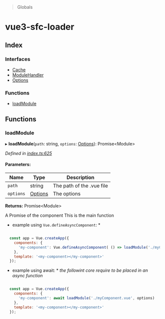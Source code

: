 > Globals

# vue3-sfc-loader

## Index

### Interfaces

* [Cache](interfaces/cache.md)
* [ModuleHandler](interfaces/modulehandler.md)
* [Options](interfaces/options.md)

### Functions

* [loadModule](globals.md#loadmodule)

## Functions

### loadModule

▸ **loadModule**(`path`: string, `options`: [Options](interfaces/options.md)): Promise\<Module>

*Defined in [index.ts:625](https://github.com/FranckFreiburger/vue3-sfc-loader/blob/a9f0d3d/src/index.ts#L625)*

#### Parameters:

Name | Type | Description |
------ | ------ | ------ |
`path` | string | The path of the .vue file |
`options` | [Options](interfaces/options.md) | The options |

**Returns:** Promise\<Module>

A Promise of the component
This is the main function

* example using `Vue.defineAsyncComponent`: *
```javascript

  const app = Vue.createApp({
    components: {
      'my-component': Vue.defineAsyncComponent( () => loadModule('./myComponent.vue', options) )
    },
    template: '<my-component></my-component>'
  });

```

* example using await: *
_the followint core require to be placed in an async function_

```javascript

  const app = Vue.createApp({
    components: {
      'my-component': await loadModule('./myComponent.vue', options)
    },
    template: '<my-component></my-component>'
  });

```
